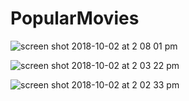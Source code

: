 # PopularMovies
![screen shot 2018-10-02 at 2 08 01 pm](https://user-images.githubusercontent.com/25854219/46367869-c2a1d500-c64c-11e8-9f36-74b374da6048.png)

![screen shot 2018-10-02 at 2 03 22 pm](https://user-images.githubusercontent.com/25854219/46367622-13fd9480-c64c-11e8-8681-3e25ab3c5943.png)

![screen shot 2018-10-02 at 2 02 33 pm](https://user-images.githubusercontent.com/25854219/46367602-05af7880-c64c-11e8-8e57-cd32482a814a.png)

